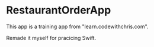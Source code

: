 # RestaurantOrderApp

This app is a training app from "learn.codewithchris.com".

Remade it myself for pracicing Swift. 
